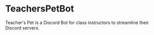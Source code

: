 # TeachersPetBot
Teacher's Pet is a Discord Bot for class instructors to streamline their Discord servers.
